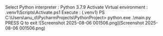 Select Python interpreter :  Python 3.7.9
Activate Virtual environment : .venv1\Scripts\Activate.ps1
Execute : (.venv1) PS C:\Users\anu_d\PycharmProjects\PythonProject> python.exe .\main.py
PRESS Q to exit
![Screenshot 2025-08-06 001506.png](Screenshot 2025-08-06 001506.png)